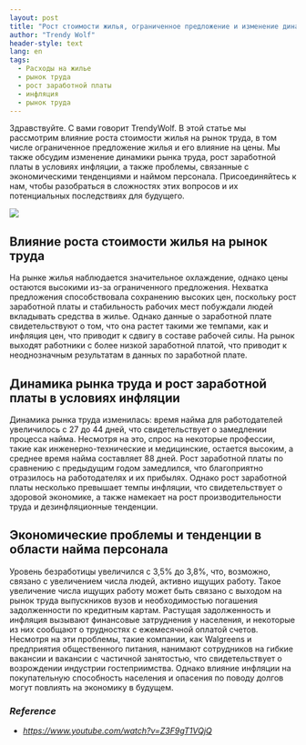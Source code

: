 ```yaml
---
layout: post
title: "Рост стоимости жилья, ограниченное предложение и изменение динамики рынка труда"
author: "Trendy Wolf"
header-style: text
lang: en
tags:
  - Расходы на жилье
  - рынок труда
  - рост заработной платы
  - инфляция
  - рынок труда
---
```


Здравствуйте. С вами говорит TrendyWolf. В этой статье мы рассмотрим влияние роста стоимости жилья на рынок труда, в том числе ограниченное предложение жилья и его влияние на цены. Мы также обсудим изменение динамики рынка труда, рост заработной платы в условиях инфляции, а также проблемы, связанные с экономическими тенденциями и наймом персонала. Присоединяйтесь к нам, чтобы разобраться в сложностях этих вопросов и их потенциальных последствиях для будущего.

<img
    src="https://i.ytimg.com/vi/Z3F9gT1VQjQ/hqdefault.jpg"
/>


## Влияние роста стоимости жилья на рынок труда
На рынке жилья наблюдается значительное охлаждение, однако цены остаются высокими из-за ограниченного предложения. Нехватка предложения способствовала сохранению высоких цен, поскольку рост заработной платы и стабильность рабочих мест побуждали людей вкладывать средства в жилье. Однако данные о заработной плате свидетельствуют о том, что она растет такими же темпами, как и инфляция цен, что приводит к сдвигу в составе рабочей силы. На рынок выходят работники с более низкой заработной платой, что приводит к неоднозначным результатам в данных по заработной плате.

## Динамика рынка труда и рост заработной платы в условиях инфляции
Динамика рынка труда изменилась: время найма для работодателей увеличилось с 27 до 44 дней, что свидетельствует о замедлении процесса найма. Несмотря на это, спрос на некоторые профессии, такие как инженерно-технические и медицинские, остается высоким, а среднее время найма составляет 88 дней. Рост заработной платы по сравнению с предыдущим годом замедлился, что благоприятно отразилось на работодателях и их прибылях. Однако рост заработной платы несколько превышает темпы инфляции, что свидетельствует о здоровой экономике, а также намекает на рост производительности труда и дезинфляционные тенденции.

## Экономические проблемы и тенденции в области найма персонала
Уровень безработицы увеличился с 3,5% до 3,8%, что, возможно, связано с увеличением числа людей, активно ищущих работу. Такое увеличение числа ищущих работу может быть связано с выходом на рынок труда выпускников вузов и необходимостью погашения задолженности по кредитным картам. Растущая задолженность и инфляция вызывают финансовые затруднения у населения, и некоторые из них сообщают о трудностях с ежемесячной оплатой счетов. Несмотря на эти проблемы, такие компании, как Walgreens и предприятия общественного питания, нанимают сотрудников на гибкие вакансии и вакансии с частичной занятостью, что свидетельствует о возрождении индустрии гостеприимства. Однако влияние инфляции на покупательную способность населения и опасения по поводу долгов могут повлиять на экономику в будущем.


### _Reference_
- _https://www.youtube.com/watch?v=Z3F9gT1VQjQ_

